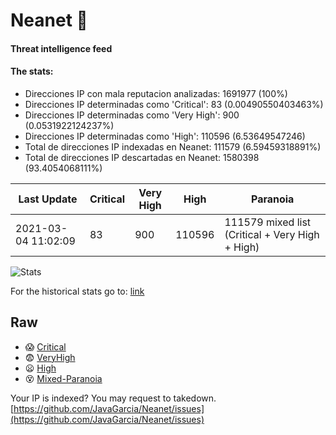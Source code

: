 # Neanet :hocho:
#### Threat intelligence feed
#### The stats:

- Direcciones IP con mala reputacion analizadas: 1691977 (100%)
- Direcciones IP determinadas como 'Critical':  83 (0.00490550403463%)
- Direcciones IP determinadas como 'Very High':  900 (0.0531922124237%)
- Direcciones IP determinadas como 'High':  110596 (6.53649547246)
- Total de direcciones IP indexadas en Neanet:  111579 (6.59459318891%)
- Total de direcciones IP descartadas en Neanet:  1580398 (93.4054068111%)

| Last Update | Critical | Very High | High | Paranoia |
| --- | --- | --- | --- | --- |
| 2021-03-04 11:02:09 | 83 | 900 | 110596 | 111579 mixed list (Critical + Very High + High)|

![Stats](https://docs.google.com/spreadsheets/d/e/2PACX-1vSnaNMIXVabIpDJjufMlzH7poXnshF3mgd8Is1g9ytUEzVsP5my4Trn8f-xkoLLQ38xpL3HtmUexLo6/pubchart?oid=501124687&format=image)

For the historical stats go to: [link](/stats.csv)
## Raw
- :scream: [Critical](https://raw.githubusercontent.com/JavaGarcia/Neanet/master/blacklists/neanet_critical.txt)
- :fearful: [VeryHigh](https://raw.githubusercontent.com/JavaGarcia/Neanet/master/blacklists/neanet_veryHigh.txtt)
- :frowning: [High](https://raw.githubusercontent.com/JavaGarcia/Neanet/master/blacklists/neanet_high.txt)
- :dizzy_face: [Mixed-Paranoia](https://raw.githubusercontent.com/JavaGarcia/Neanet/master/blacklists/neanet_all.txt)


Your IP is indexed? You may request to takedown. [https://github.com/JavaGarcia/Neanet/issues](https://github.com/JavaGarcia/Neanet/issues)










































































































































































































































































































































































































































































































































































































































































































































































































































































































































































































































































































































































































































































































































































































































































































































































































































































































































































































































































































































































































































































































































































































































































































































































































































































































































































































































































































































































































































































































































































































































































































































































































































































































































































































































































































































































































































































































































































































































































































































































































































































































































































































































































































































































































































































































































































































































































































































































































